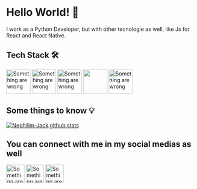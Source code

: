 # Hello World! 👋

I work as a Python Developer, but with other tecnologie as well, like Js for React and React Native.

## Tech Stack :hammer_and_wrench:
<img height=64 width=64 src='https://yellowconnection.com/wp-content/uploads/2019/12/PinClipart.com_snake-charmer-clipart_2691398.png' alt='Something are wrong'></img>
<img height=64 width=64 src='https://upload.wikimedia.org/wikipedia/commons/thumb/9/99/Unofficial_JavaScript_logo_2.svg/1024px-Unofficial_JavaScript_logo_2.svg.png' alt='Something are wrong'></img>
<img height=64 width=64 src='https://cdn.icon-icons.com/icons2/2415/PNG/512/typescript_original_logo_icon_146317.png' alt='Something are wrong'></img>
<img height=64 width=64 src='https://cdn.worldvectorlogo.com/logos/react.svg'></img>
<img height=64 width=64 src='https://cdn.worldvectorlogo.com/logos/django.svg' alt='Something are wrong'></img>

## Some things to know :bulb:

[![Nephilim-Jack github stats](https://github-readme-stats.vercel.app/api?username=Nephilim-Jack&show_icons=true&theme=cobalt)](https://github.com/anuraghazra/github-readme-stats)

## You can connect with me in my social medias as well

<a href='https://www.linkedin.com/in/m4theusmendes/'><img height=48 width=48 src='https://cdn4.iconfinder.com/data/icons/social-messaging-ui-color-shapes-2-free/128/social-linkedin-circle-512.png' alt='Something are wrong'></a>
<a href='https://www.instagram.com/theus_med/'><img height=48 width=48 src='https://logodownload.org/wp-content/uploads/2017/04/instagram-logo.png' alt='Something are wrong'></a>
<a href='mailto:mattheus2015@yahoo.com.br'><img height=48 width=48 src='https://www.planejarbrasil.com.br/wp-content/uploads/2019/07/logo-email.png' alt='Something are wrong'></a>
